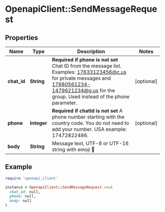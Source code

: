 # OpenapiClient::SendMessageRequest

## Properties

| Name | Type | Description | Notes |
| ---- | ---- | ----------- | ----- |
| **chat_id** | **String** | **Required if phone is not set**  Chat ID from the message list. Examples: 17633123456@c.us for private messages and 17680561234-1479621234@g.us for the group. Used instead of the phone parameter. | [optional] |
| **phone** | **Integer** | **Required if chatId is not set**  A phone number starting with the country code. You do not need to add your number.   USA example: 17472822486. | [optional] |
| **body** | **String** | Message text, UTF-8 or UTF-16 string with emoji 🍏 |  |

## Example

```ruby
require 'openapi_client'

instance = OpenapiClient::SendMessageRequest.new(
  chat_id: null,
  phone: null,
  body: null
)
```

